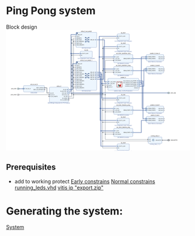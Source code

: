# Ping Pong system
Block design
![Block design](bd.png)

## Prerequisites
- add to working protect
[Early constrains](vivado/ping_pong_burst/constrs_1/new/early.xdc)
[Normal constrains](vivado/ping_pong_burst/constrs_1/new/normal.xdc)
[running_leds.vhd](vivado/ping_pong_burst/vhdl/running_leds.vhd)
[vitis ip "export.zip"](ips/)

# Generating the system:
[System](design_1.tcl)




